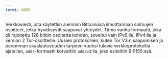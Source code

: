 ```yaml
---
termi: ADDR
---
```


Verkkoviesti, jota käytettiin aiemmin Bitcoinissa ilmoittamaan solmujen osoitteet, jotka hyväksyvät saapuvat yhteydet. Tämä vanha formaatti, joka oli rajoitettu 128 bittiin osoitetta kohden, soveltui vain IPv6:lle, IPv4:lle ja version 2 Tor-osoitteille. Uusien protokollien, kuten Tor V3:n saapumisen ja paremman skaalautuvuuden tarpeen vuoksi tulevia verkkoprotokollia ajatellen, `addr`-formaatti korvattiin `addrv2`:lla, joka esiteltiin BIP155:ssä.